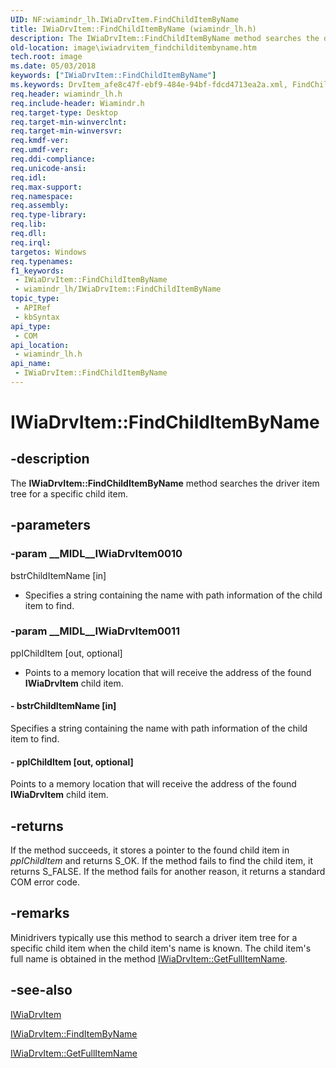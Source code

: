 ```yaml
---
UID: NF:wiamindr_lh.IWiaDrvItem.FindChildItemByName
title: IWiaDrvItem::FindChildItemByName (wiamindr_lh.h)
description: The IWiaDrvItem::FindChildItemByName method searches the driver item tree for a specific child item.
old-location: image\iwiadrvitem_findchilditembyname.htm
tech.root: image
ms.date: 05/03/2018
keywords: ["IWiaDrvItem::FindChildItemByName"]
ms.keywords: DrvItem_afe8c47f-ebf9-484e-94bf-fdcd4713ea2a.xml, FindChildItemByName, FindChildItemByName method [Imaging Devices], FindChildItemByName method [Imaging Devices],IWiaDrvItem interface, IWiaDrvItem interface [Imaging Devices],FindChildItemByName method, IWiaDrvItem.FindChildItemByName, IWiaDrvItem::FindChildItemByName, image.iwiadrvitem_findchilditembyname, wiamindr_lh/IWiaDrvItem::FindChildItemByName
req.header: wiamindr_lh.h
req.include-header: Wiamindr.h
req.target-type: Desktop
req.target-min-winverclnt: 
req.target-min-winversvr: 
req.kmdf-ver: 
req.umdf-ver: 
req.ddi-compliance: 
req.unicode-ansi: 
req.idl: 
req.max-support: 
req.namespace: 
req.assembly: 
req.type-library: 
req.lib: 
req.dll: 
req.irql: 
targetos: Windows
req.typenames: 
f1_keywords:
 - IWiaDrvItem::FindChildItemByName
 - wiamindr_lh/IWiaDrvItem::FindChildItemByName
topic_type:
 - APIRef
 - kbSyntax
api_type:
 - COM
api_location:
 - wiamindr_lh.h
api_name:
 - IWiaDrvItem::FindChildItemByName
---
```


# IWiaDrvItem::FindChildItemByName


## -description

The **IWiaDrvItem::FindChildItemByName** method searches the driver item tree for a specific child item.

## -parameters

### -param __MIDL__IWiaDrvItem0010

bstrChildItemName [in]

- Specifies a string containing the name with path information of the child item to find.

### -param __MIDL__IWiaDrvItem0011

ppIChildItem [out, optional]

- Points to a memory location that will receive the address of the found **IWiaDrvItem** child item.

#### - bstrChildItemName [in]

Specifies a string containing the name with path information of the child item to find.

#### - ppIChildItem [out, optional]

Points to a memory location that will receive the address of the found **IWiaDrvItem** child item.

## -returns

If the method succeeds, it stores a pointer to the found child item in *ppIChildItem* and returns S_OK. If the method fails to find the child item, it returns S_FALSE. If the method fails for another reason, it returns a standard COM error code.

## -remarks

Minidrivers typically use this method to search a driver item tree for a specific child item when the child item's name is known. The child item's full name is obtained in the  method [IWiaDrvItem::GetFullItemName](./nf-wiamindr_lh-iwiadrvitem-getfullitemname.md).

## -see-also

[IWiaDrvItem](./nn-wiamindr_lh-iwiadrvitem.md)

[IWiaDrvItem::FindItemByName](./nf-wiamindr_lh-iwiadrvitem-finditembyname.md)

[IWiaDrvItem::GetFullItemName](./nf-wiamindr_lh-iwiadrvitem-getfullitemname.md)

